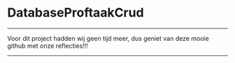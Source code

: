 # DatabaseProftaakCrud

-----------------------------------------------------------------------------------------------------------

Voor dit project hadden wij geen tijd meer, dus geniet van deze mooie github met onze reflecties!!!

-----------------------------------------------------------------------------------------------------------
